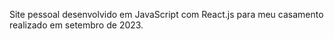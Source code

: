 Site pessoal desenvolvido em JavaScript com React.js para meu casamento realizado em setembro de 2023.
